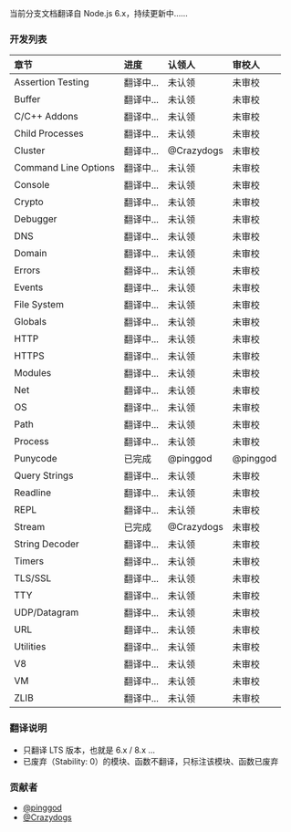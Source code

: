 当前分支文档翻译自 Node.js 6.x，持续更新中……

### 开发列表

| 章节                 | 进度      |认领人 | 审校人 |
|:---------------------|:----------|:---------- | :---------- |
| Assertion Testing    | 翻译中... |未认领 | 未审校 |
| Buffer               | 翻译中... |未认领 | 未审校 |
| C/C++ Addons         | 翻译中... |未认领 | 未审校 |
| Child Processes      | 翻译中... |未认领 | 未审校 |
| Cluster              | 翻译中... |@Crazydogs | 未审校 |
| Command Line Options | 翻译中... |未认领 | 未审校 |
| Console              | 翻译中... |未认领 | 未审校 |
| Crypto               | 翻译中... |未认领 | 未审校 |
| Debugger             | 翻译中... |未认领 | 未审校 |
| DNS                  | 翻译中... |未认领 | 未审校 |
| Domain               | 翻译中... |未认领 | 未审校 |
| Errors               | 翻译中... |未认领 | 未审校 |
| Events               | 翻译中... |未认领 | 未审校 |
| File System          | 翻译中... |未认领 | 未审校 |
| Globals              | 翻译中... |未认领 | 未审校 |
| HTTP                 | 翻译中... |未认领 | 未审校 |
| HTTPS                | 翻译中... |未认领 | 未审校 |
| Modules              | 翻译中... |未认领 | 未审校 |
| Net                  | 翻译中... |未认领 | 未审校 |
| OS                   | 翻译中... |未认领 | 未审校 |
| Path                 | 翻译中... |未认领 | 未审校 |
| Process              | 翻译中... |未认领 | 未审校 |
| Punycode             | 已完成    |@pinggod | @pinggod |
| Query Strings        | 翻译中... |未认领 | 未审校 |
| Readline             | 翻译中... |未认领 | 未审校 |
| REPL                 | 翻译中... |未认领 | 未审校 |
| Stream               | 已完成    |@Crazydogs | 未审校 |
| String Decoder       | 翻译中... |未认领 | 未审校 |
| Timers               | 翻译中... |未认领 | 未审校 |
| TLS/SSL              | 翻译中... |未认领 | 未审校 |
| TTY                  | 翻译中... |未认领 | 未审校 |
| UDP/Datagram         | 翻译中... |未认领 | 未审校 |
| URL                  | 翻译中... |未认领 | 未审校 |
| Utilities            | 翻译中... |未认领 | 未审校 |
| V8                   | 翻译中... |未认领 | 未审校 |
| VM                   | 翻译中... |未认领 | 未审校 |
| ZLIB                 | 翻译中... |未认领 | 未审校 |

### 翻译说明

- 只翻译 LTS 版本，也就是 6.x / 8.x ...
- 已废弃（Stability: 0）的模块、函数不翻译，只标注该模块、函数已废弃

### 贡献者

- [@pinggod](https://github.com/pinggod)
- [@Crazydogs](https://github.com/Crazydogs)
